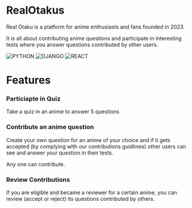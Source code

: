 # RealOtakus

Real Otaku is a platform for anime enthusiasts and fans founded in 2023.

It is all about contributing anime questions and participate in interesting tests where you answer questions contributed by other users.

![PYTHON](https://img.shields.io/badge/Python-3776AB?style=for-the-badge&logo=python&logoColor=white)
![DJANGO](https://img.shields.io/badge/Django-092E20?style=for-the-badge&logo=django&logoColor=white)
![REACT](https://img.shields.io/badge/React-20232A?style=for-the-badge&logo=react&logoColor=61DAFB)

# Features

### Particiapte in Quiz

Take a quiz in an anime to answer 5 questions

### Contribute an anime question

Create your own question for an anime of your choice and if it gets accepted (by complying with our contributions guidlines) other users can see and answer your question in their tests.

Any one can contribute.

### Review Contributions

If you are eligible and became a reviewer for a certain anime, you can review (accept or reject) its questions contributed by others.

